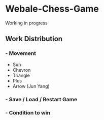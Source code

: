 # Webale-Chess-Game
Working in progress

## Work Distribution
### - Movement
- Sun
- Chevron
- Triangle
- Plus
- Arrow (Jun Yang)

### - Save / Load / Restart Game
### - Condition to win
